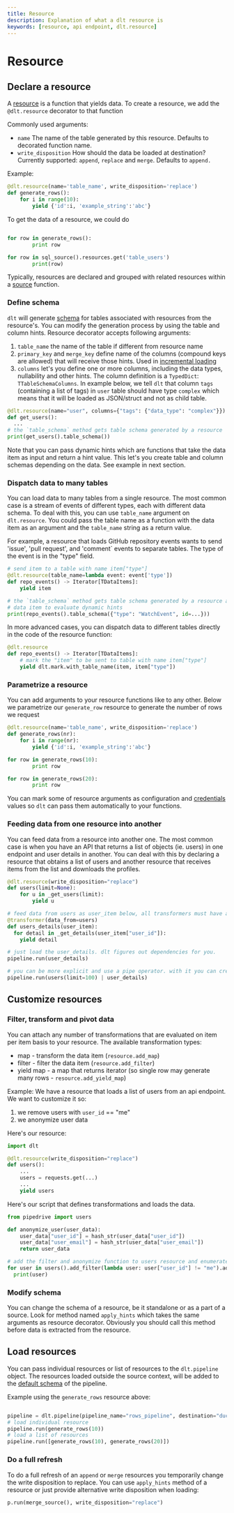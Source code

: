 ```yaml
---
title: Resource
description: Explanation of what a dlt resource is
keywords: [resource, api endpoint, dlt.resource]
---
```


# Resource

## Declare a resource

A [resource](../glossary.md#resource) is a function that yields data. To create a resource, we add the `@dlt.resource` decorator to that function

Commonly used arguments:
- `name` The name of the table generated by this resource. Defaults to decorated function name.
- `write_disposition` How should the data be loaded at destination? Currently supported: `append`, `replace` and `merge`. Defaults to `append.`

Example:

```python
@dlt.resource(name='table_name', write_disposition='replace')
def generate_rows():
	for i in range(10):
		yield {'id':i, 'example_string':'abc'}
```

To get the data of a resource, we could do

```python

for row in generate_rows():
		print row

for row in sql_source().resources.get('table_users')
		print(row)

```

Typically, resources are declared and grouped with related resources within a [source](source.md) function.

### Define schema
`dlt` will generate [schema](schema.md) for tables associated with resources from the resource's. You can modify the generation process by using the table and column hints. Resource decorator accepts following arguments:
1. `table_name` the name of the table if different from resource name
2. `primary_key` and `merge_key` define name of the columns (compound keys are allowed) that will receive those hints. Used in [incremental loading](../customization/incremental-loading.md)
3. `columns` let's you define one or more columns, including the data types, nullability and other hints. The column definition is a `TypedDict`: `TTableSchemaColumns`. In example below, we tell `dlt` that column `tags` (containing a list of tags) in `user` table should have type `complex` which means that it will be loaded as JSON/struct and not as child table.

```python
@dlt.resource(name="user", columns={"tags": {"data_type": "complex"}})
def get_users():
  ...
# the `table_schema` method gets table schema generated by a resource
print(get_users().table_schema())
```
Note that you can pass dynamic hints which are functions that take the data item as input and return a hint value. This let's you create table and column schemas depending on the data. See example in next section.

### Dispatch data to many tables

You can load data to many tables from a single resource. The most common case is a stream of events of different types, each with different data schema. To deal with this, you can use `table_name` argument on `dlt.resource`. You could pass the table name as a function with the data item as an argument and the `table_name` string as a return value.

For example, a resource that loads GitHub repository events wants to send 'issue', 'pull request', and 'comment` events to separate tables. The type of the event is in the "type" field.

```python
# send item to a table with name item["type"]
@dlt.resource(table_name=lambda event: event['type'])
def repo_events() -> Iterator[TDataItems]:
    yield item

# the `table_schema` method gets table schema generated by a resource and takes optional
# data item to evaluate dynamic hints
print(repo_events().table_schema({"type": "WatchEvent", id=...}))
```

In more advanced cases, you can dispatch data to different tables directly in the code of the resource function:
```python
@dlt.resource
def repo_events() -> Iterator[TDataItems]:
    # mark the "item" to be sent to table with name item["type"]
    yield dlt.mark.with_table_name(item, item["type"])
```

### Parametrize a resource

You can add arguments to your resource functions like to any other. Below we parametrize our `generate_row` resource to generate the number of rows we request

```python
@dlt.resource(name='table_name', write_disposition='replace')
def generate_rows(nr):
	for i in range(nr):
		yield {'id':i, 'example_string':'abc'}

for row in generate_rows(10):
		print row

for row in generate_rows(20):
		print row
```

You can mark some of resource arguments as configuration and [credentials](../customization/credentials.md) values so `dlt` can pass them automatically to your functions.

### Feeding data from one resource into another

You can feed data from a resource into another one. The most common case is when you have an API that returns a list of objects (ie. users) in one endpoint and user details in another. You can deal with this by declaring a resource that obtains a list of users and another resource that receives items from the list and downloads the profiles.

```python
@dlt.resource(write_disposition="replace")
def users(limit=None):
    for u in _get_users(limit):
        yield u

# feed data from users as user_item below, all transformers must have at least one argument that will receive data from the parent resource
@transformer(data_from=users)
def users_details(user_item):
  for detail in _get_details(user_item["user_id"]):
    yield detail

# just load the user_details. dlt figures out dependencies for you.
pipeline.run(user_details)

# you can be more explicit and use a pipe operator. with it you can create dynamic pipelines where the dependencies are set at run time and resources are parametrized ie. below we want to load only 100 users from `users` endpoint
pipeline.run(users(limit=100) | user_details)
```

## Customize resources
### Filter, transform and pivot data
You can attach any number of transformations that are evaluated on item per item basis to your resource. The available transformation types:
* map - transform the data item (`resource.add_map`)
* filter - filter the data item (`resource.add_filter`)
* yield map - a map that returns iterator (so single row may generate many rows - `resource.add_yield_map`)

Example:
We have a resource that loads a list of users from an api endpoint. We want to customize it so:
1. we remove users with `user_id` == "me"
2. we anonymize user data

Here's our resource:

```python
import dlt

@dlt.resource(write_disposition="replace")
def users():
    ...
    users = requests.get(...)
    ...
    yield users

```
Here's our script that defines transformations and loads the data.

```python
from pipedrive import users

def anonymize_user(user_data):
    user_data["user_id"] = hash_str(user_data["user_id"])
    user_data["user_email"] = hash_str(user_data["user_email"])
    return user_data

# add the filter and anonymize function to users resource and enumerate
for user in users().add_filter(lambda user: user["user_id"] != "me").add_map(anonymize_user):
  print(user)

```

### Modify schema
You can change the schema of a resource, be it standalone or as a part of a source. Look for method named `apply_hints` which takes the same arguments as resource decorator. Obviously you should call this method before data is extracted from the resource.

## Load resources

You can pass individual resources or list of resources to the `dlt.pipeline` object. The resources loaded outside the source context, will be added to the [default schema](schema.md) of the pipeline.

Example using the `generate_rows` resource above:
```python

pipeline = dlt.pipeline(pipeline_name="rows_pipeline", destination="duckdb", dataset_name="rows_data")
# load individual resource
pipeline.run(generate_rows(10))
# load a list of resources
pipeline.run([generate_rows(10), generate_rows(20)])
```

### Do a full refresh
To do a full refresh of an `append` or `merge` resources you temporarily change the write disposition to replace. You can use `apply_hints` method of a resource or just provide alternative write disposition when loading:
```python
p.run(merge_source(), write_disposition="replace")
```

